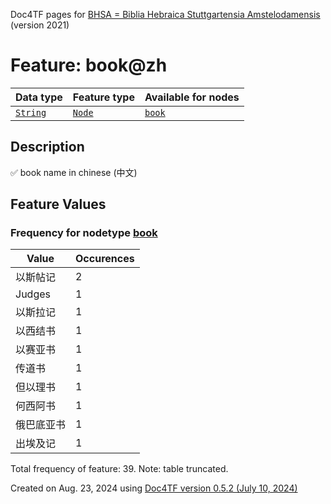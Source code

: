 Doc4TF pages for [BHSA = Biblia Hebraica Stuttgartensia Amstelodamensis](https://github.com/ETCBC/BHSA/tree/master/tf) (version 2021)
# Feature: book@zh
Data type|Feature type|Available for nodes
---|---|---
[`String`](featuresbydatatype.md#string)|[`Node`](featuresbytype.md#node)| [`book`](featuresbynodetype.md#book) 
## Description
✅ book name in chinese (中文)
## Feature Values
### Frequency for nodetype [book](featuresbynodetype.md#book)
Value|Occurences
---|---
以斯帖记|2
Judges|1
以斯拉记|1
以西结书|1
以赛亚书|1
传道书|1
但以理书|1
何西阿书|1
俄巴底亚书|1
出埃及记|1

Total frequency of feature: 39. Note: table truncated.
  

Created on Aug. 23, 2024 using [Doc4TF version 0.5.2 (July 10, 2024)](https://github.com/tonyjurg/Doc4TF/blob/main/CreateFeatureDoc.ipynb) 